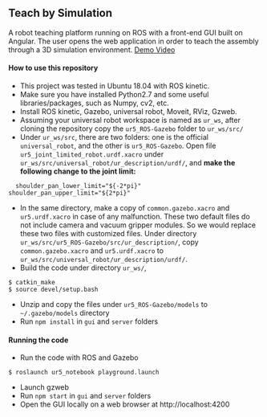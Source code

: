 ## Teach by Simulation
A robot teaching platform running on ROS with a front-end GUI built on Angular. The user opens the web application in order to teach the assembly through a 3D simulation environment. [Demo Video](https://drive.google.com/file/d/13pZFC7mTYEvzkSX0FFcxbXecyGgloEgz/view?usp=share_link)

#### How to use this repository
 - This project was tested in Ubuntu 18.04 with ROS kinetic.
 - Make sure you have installed Python2.7 and some useful libraries/packages, such as Numpy, cv2, etc.
 - Install ROS kinetic, Gazebo, universal robot, Moveit, RViz, Gzweb. 
 - Assuming your universal robot workspace is named as `ur_ws`, after cloning the repository copy the `ur5_ROS-Gazebo` folder to `ur_ws/src/`
 - Under `ur_ws/src`, there are two folders: one is the official `universal_robot`, and the other is `ur5_ROS-Gazebo`. Open file `ur5_joint_limited_robot.urdf.xacro` under `ur_ws/src/universal_robot/ur_description/urdf/`, and __make the following change to the joint limit:__
  ```
    shoulder_pan_lower_limit="${-2*pi}" shoulder_pan_upper_limit="${2*pi}"
  ```
 - In the same directory, make a copy of `common.gazebo.xacro` and `ur5.urdf.xacro` in case of any malfunction. 
These two default files do not include camera and vacuum gripper modules. 
So we would replace these two files with customized files. 
Under directory `ur_ws/src/ur5_ROS-Gazebo/src/ur_description/`, copy `common.gazebo.xacro` and `ur5.urdf.xacro` to `ur_ws/src/universal_robot/ur_description/urdf/`.
 - Build the code under directory `ur_ws/`,
  ```
  $ catkin_make
  $ source devel/setup.bash  
  ```
  - Unzip and copy the files under `ur5_ROS-Gazebo/models` to `~/.gazebo/models` directory
  - Run `npm install` in `gui` and `server` folders

#### Running the code

 - Run the code with ROS and Gazebo
  ```
  $ roslaunch ur5_notebook playground.launch 
  ```
 - Launch gzweb
 -  Run `npm start` in `gui` and `server` folders 
 - Open the GUI locally on a web browser at http://localhost:4200
